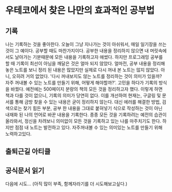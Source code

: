 # 우테코에서 찾은 나만의 효과적인 공부법

## 기록
나는 기록하는 것을 좋아한다. 오늘이 그냥 지나가는 것이 아쉬워서, 매일 일기장을 쓰는 것이 그 예이다. 
공부할 때도 마찬가지이다. 공부한 내용을 정리하지 않으면 내 머릿속에서도 날아가는 기분때문에 모든 내용을 기록하고자 애썼다. 
하지만 프로그래밍 공부를 할 때 기록이 최선이 아님을 깨달은 것은 얼마 되지 않았다. 얼마전, 공부 내용을 정리해놓은 노트를 보니 정리 된 내용은 많았지만 실제로 다시 꺼내 본 노트는 많지 않았다. 
아니, 오히려 거의 없었다. '다시 꺼내보지도 않는 노트를 정리하는 것이 의미가 있을까? 자주 꺼내볼 수 있는 노트를 만들기 위해, 어떻게 해야할까?'. 
고민을 하다가 기록의 방식을 바꿨다. 예전에는 500페이지 분량의 책의 모든 것을 정리하고자 했다. 이렇게 하면 책과 다를 것이 없으니, 기록의 의미가 당연히 없다. 
이를 개선하여 현재는, 구글링 및 문서를 통해 금방 찾을 수 있는 내용은 굳이 정리하지 않는다. 대신 에러를 해결한 방법, 검색으로는 찾기 힘든 부분, 공부 한 내용을 그대로 붙혀넣기 식으로 작성하는 것이 아닌 내재화 된 나의 언어로 바꾼 내용을 기록한다. 
종종 모든 것을 기록하려는 예전의 습관이 올라와서, 정신을 차려보니 의미없이 모든 것을 기록하고 있는 나를 마주치기도 한다. 하지만 점점 내 노트는 발전하고 있다. 자주꺼내볼 수 있는 의미있는 노트를 만들기 위해 노력하고있다. 

## 출퇴근길 아티클 

## 공식문서 읽기 

다음에 시도... (아직 많이 부족, 함께자라기를 더 시도해보고싶다.) 

